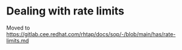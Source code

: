 # Dealing with rate limits

Moved to https://gitlab.cee.redhat.com/rhtap/docs/sop/-/blob/main/has/rate-limits.md

